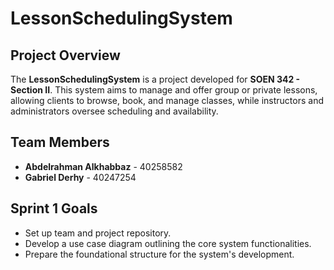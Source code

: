 # LessonSchedulingSystem

## Project Overview
The **LessonSchedulingSystem** is a project developed for **SOEN 342 - Section II**. This system aims to manage and offer group or private lessons, allowing clients to browse, book, and manage classes, while instructors and administrators oversee scheduling and availability.

## Team Members
- **Abdelrahman Alkhabbaz** - 40258582
- **Gabriel Derhy** - 40247254

## Sprint 1 Goals
- Set up team and project repository.
- Develop a use case diagram outlining the core system functionalities.
- Prepare the foundational structure for the system's development.

